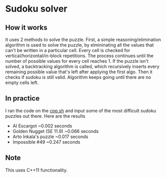 # Sudoku solver

## How it works

It uses 2 methods to solve the puzzle. First, a simple reasoning/elimination algorithm is used to solve the puzzle, by elmininating all the values that can't be written in a particular cell. Every cell is checked for vertical/horizontal/in-block repetitions. The process continues until the number of possible values for every cell reaches 1. If the puzzle isn't solved, a backtracking algorithm is called, which recursively inserts every remaining possible value that's left after applying the first algo. Then it checks if sudoku is still valid. Algorithm keeps going until there are no empty cells left.

## In practice
  I ran the code on the [cpp.sh](http://cpp.sh) and input some of the most difficult sudoku puzzles out there. Here are the results
  
  * AI Escargot ~0.002 seconds
  * Golden Nugget (SE 11.9) ~0.066 seconds
  * Arto Inkala's puzzle ~0.017 seconds
  * Impossible #49 ~0.247 seconds

## Note
This uses C++11 functionality.
